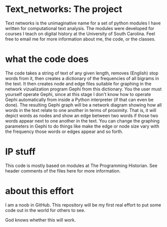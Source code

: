 # Text_networks: The project

Text networks is the unimaginative name for a set of python modules I have written for computational text analysis. The modules were developed for courses I teach on digital history at the University of South Carolina. Feel free to email me for more information about me, the code, or the classes. 

# what the code does

The code takes a string of text of any given length, removes (English) stop words from it, then creates a dictionary of the frequencies of all bigrams in the text. It then creates node and edge files suitable for graphing in the network vizualization program Gephi from this dictionary. You the user must yourself operate Gephi, since at this stage I don't know how to operate Gephi automatically from inside a Python interpreter (if that can even be done). The resulting Gephi graph will be a network diagram showing how all words in the text relate to one another in terms of proximity. That is, it will depict words as nodes and show an edge between two words if those two words appear next to one another in the text. You can change the graphing parameters in Gephi to do things like make the edge or node size vary with the frequency those words or edges appear and so forth. 

# IP stuff

This code is mostly based on modules at The Programming Historian. See header comments of the files here for more information. 

# about this effort

I am a noob in GitHub. This repository will be my first real effort to put some code out in the world for others to see. 

God knows whether this will work. 